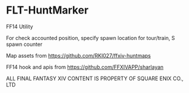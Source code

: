 # FLT-HuntMarker

FF14 Utility

For check accounted position, specify spawn location for tour/train, S spawn counter


Map assets from https://github.com/RKI027/ffxiv-huntmaps

FF14 hook and apis from https://github.com/FFXIVAPP/sharlayan


ALL FINAL FANTASY XIV CONTENT IS PROPERTY OF SQUARE ENIX CO., LTD
